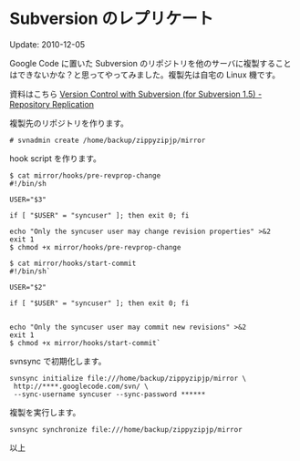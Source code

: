# Subversion のレプリケート

Update: 2010-12-05



Google Code に置いた Subversion のリポジトリを他のサーバに複製することはできないかな？と思ってやってみました。複製先は自宅の Linux 機です。



資料はこちら [Version Control with Subversion (for Subversion 1.5) - Repository Replication](http://svnbook.red-bean.com/en/1.5/svn.reposadmin.maint.html#svn.reposadmin.maint.replication)



複製先のリポジトリを作ります。



```
# svnadmin create /home/backup/zippyzipjp/mirror
```


hook script を作ります。



```
$ cat mirror/hooks/pre-revprop-change
#!/bin/sh

USER="$3"

if [ "$USER" = "syncuser" ]; then exit 0; fi

echo "Only the syncuser user may change revision properties" >&2
exit 1
$ chmod +x mirror/hooks/pre-revprop-change

$ cat mirror/hooks/start-commit
#!/bin/sh`

USER="$2"

if [ "$USER" = "syncuser" ]; then exit 0; fi


echo "Only the syncuser user may commit new revisions" >&2
exit 1
$ chmod +x mirror/hooks/start-commit`
```

svnsync で初期化します。


```
svnsync initialize file:///home/backup/zippyzipjp/mirror \
 http://****.googlecode.com/svn/ \
 --sync-username syncuser --sync-password ******
```

複製を実行します。



```
svnsync synchronize file:///home/backup/zippyzipjp/mirror
```


以上
